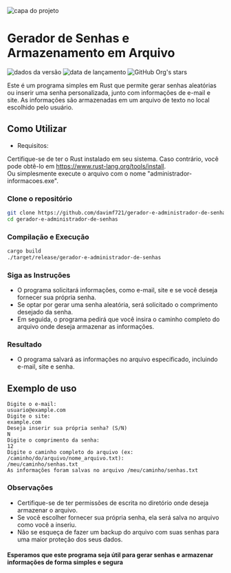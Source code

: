 ![capa do projeto](https://github.com/davimf721/gerador-e-administrador-de-senhas/assets/64716204/d1236904-5163-4f48-8810-d75939032cef)

<h1 > Gerador de Senhas e Armazenamento em Arquivo </h1>

![dados da versão](https://img.shields.io/badge/generator-v0.1.0-brightgreen)
 ![data de lançamento](https://img.shields.io/badge/release%20date-november-red)
![GitHub Org's stars](https://img.shields.io/github/stars/davimf721?style=social)

Este é um programa simples em Rust que permite gerar senhas aleatórias ou inserir uma senha personalizada, junto com informações de e-mail e site. As informações são armazenadas em um arquivo de texto no local escolhido pelo usuário.

## Como Utilizar

- Requisitos:

Certifique-se de ter o Rust instalado em seu sistema. Caso contrário, você pode obtê-lo em <https://www.rust-lang.org/tools/install>.<br>
Ou simplesmente execute o arquivo com o nome "administrador-informacoes.exe".

### Clone o repositório

```bash
git clone https://github.com/davimf721/gerador-e-administrador-de-senhas.git
cd gerador-e-administrador-de-senhas
```

### Compilação e Execução

```bash
cargo build
./target/release/gerador-e-administrador-de-senhas
```

### Siga as Instruções

- O programa solicitará informações, como e-mail, site e se você deseja fornecer sua própria senha.
- Se optar por gerar uma senha aleatória, será solicitado o comprimento desejado da senha.
- Em seguida, o programa pedirá que você insira o caminho completo do arquivo onde deseja armazenar as informações.

### Resultado

- O programa salvará as informações no arquivo especificado, incluindo e-mail, site e senha.

## Exemplo de uso

```linux
Digite o e-mail:
usuario@example.com
Digite o site:
example.com
Deseja inserir sua própria senha? (S/N)
N
Digite o comprimento da senha:
12
Digite o caminho completo do arquivo (ex: /caminho/do/arquivo/nome_arquivo.txt):
/meu/caminho/senhas.txt
As informações foram salvas no arquivo /meu/caminho/senhas.txt
```

### Observações

- Certifique-se de ter permissões de escrita no diretório onde deseja armazenar o arquivo.
- Se você escolher fornecer sua própria senha, ela será salva no arquivo como você a inseriu.
- Não se esqueça de fazer um backup do arquivo com suas senhas para uma maior proteção dos seus dados.

#### Esperamos que este programa seja útil para gerar senhas e armazenar informações de forma simples e segura
